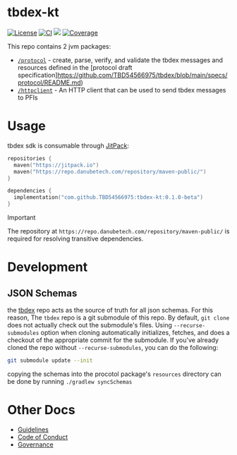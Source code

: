 # tbdex-kt
[![License](https://img.shields.io/github/license/TBD54566975/tbdex-kt)](https://github.com/TBD54566975/tbdex-kt/blob/main/LICENSE) [![CI](https://github.com/TBD54566975/tbdex-kt/actions/workflows/ci.yaml/badge.svg)](https://github.com/TBD54566975/tbdex-kt/actions/workflows/ci.yaml) [![](https://jitpack.io/v/TBD54566975/tbdex-kt.svg)](https://jitpack.io/#TBD54566975/tbdex-kt) [![Coverage](https://img.shields.io/codecov/c/gh/tbd54566975/tbdex-kt/main?logo=codecov&logoColor=FFFFFF&style=flat-square&token=YI87CKF1LI)](https://codecov.io/github/TBD54566975/tbdex-kt)



This repo contains 2 jvm packages:

* [`/protocol`](./protocol/) - create, parse, verify, and validate the tbdex messages and resources defined in the [protocol draft specification]https://github.com/TBD54566975/tbdex/blob/main/specs/protocol/README.md)
* [`/httpclient`](./httpclient) - An HTTP client that can be used to send tbdex messages to PFIs

# Usage

tbdex sdk is consumable through [JitPack](https://jitpack.io):

```kotlin
repositories {
  maven("https://jitpack.io")
  maven("https://repo.danubetech.com/repository/maven-public/")
}

dependencies {
  implementation("com.github.TBD54566975:tbdex-kt:0.1.0-beta")
}
```

> [!IMPORTANT]
> The repository at `https://repo.danubetech.com/repository/maven-public/` is required for resolving transitive dependencies.


# Development

## JSON Schemas
the [tbdex]() repo acts as the source of truth for all json schemas. For this reason, The `tbdex` repo is a git submodule
of this repo. By default, `git clone` does not actually check out the submodule's files. Using `--recurse-submodules`
option when cloning automatically initializes, fetches, and does a checkout of the appropriate commit for the submodule.
If you've already cloned the repo without `--recurse-submodules`, you can do the following:

```bash
git submodule update --init
```

copying the schemas into the procotol package's `resources` directory can be done by running `./gradlew syncSchemas`

# Other Docs
* [Guidelines](./CONVENTIONS.md)
* [Code of Conduct](./CODE_OF_CONDUCT.md)
* [Governance](./GOVERNANCE.md)
